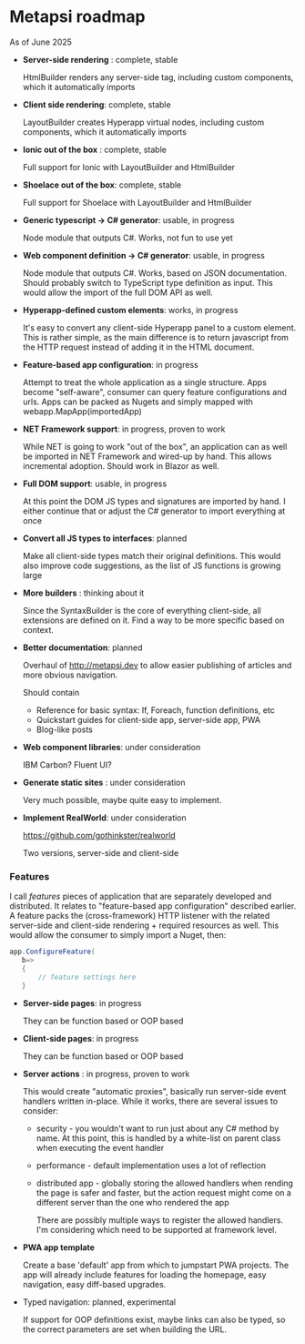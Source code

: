 # Metapsi roadmap

As of June 2025

- __Server-side rendering__ : complete, stable
  
  HtmlBuilder renders any server-side tag, including custom components, which it automatically imports
  
- __Client side rendering__: complete, stable
  
  LayoutBuilder creates Hyperapp virtual nodes, including custom components, which it automatically imports
  
- __Ionic out of the box__ : complete, stable

  Full support for Ionic with LayoutBuilder and HtmlBuilder
  
- __Shoelace out of the box__: complete, stable

  Full support for Shoelace with LayoutBuilder and HtmlBuilder

- __Generic typescript -> C# generator__: usable, in progress

  Node module that outputs C#. Works, not fun to use yet

- __Web component definition -> C# generator__: usable, in progress

  Node module that outputs C#. Works, based on JSON documentation. Should probably switch to TypeScript type definition as input. This would allow the import of the full DOM API as well.
  
- __Hyperapp-defined custom elements__: works, in progress

  It's easy to convert any client-side Hyperapp panel to a custom element. This is rather simple, as the main difference is to return javascript from the HTTP request instead of adding it in the HTML document.

- __Feature-based app configuration__: in progress

  Attempt to treat the whole application as a single structure. Apps become "self-aware", consumer can query feature configurations and urls. Apps can be packed as Nugets and simply mapped with webapp.MapApp(importedApp)

- __NET Framework support__: in progress, proven to work

  While NET is going to work "out of the box", an application can as well be imported in NET Framework and wired-up by hand. This allows incremental adoption.
  Should work in Blazor as well.

- __Full DOM support__: usable, in progress

  At this point the DOM JS types and signatures are imported by hand. I either continue that or adjust the C# generator to import everything at once

- __Convert all JS types to interfaces__: planned

  Make all client-side types match their original definitions. This would also improve code suggestions, as the list of JS functions is growing large

- __More builders__ : thinking about it

  Since the SyntaxBuilder is the core of everything client-side, all extensions are defined on it. Find a way to be more specific based on context.  

- __Better documentation__: planned

  Overhaul of http://metapsi.dev to allow easier publishing of articles and more obvious navigation.
  
  Should contain
  - Reference for basic syntax: If, Foreach, function definitions, etc
  - Quickstart guides for client-side app, server-side app, PWA
  - Blog-like posts

- __Web component libraries__: under consideration

  IBM Carbon? Fluent UI?

- __Generate static sites__ : under consideration

  Very much possible, maybe quite easy to implement.

- __Implement RealWorld__: under consideration
  
  https://github.com/gothinkster/realworld

  Two versions, server-side and client-side

### Features

 I call _features_ pieces of application that are separately developed and distributed. It relates to "feature-based app configuration" described earlier. 
 A feature packs the (cross-framework) HTTP listener with the related server-side and client-side rendering + required resources as well. This would allow the consumer to simply import a Nuget, then:
 ```C#
app.ConfigureFeature(
    b=>
    {
        // feature settings here
    }
```

- __Server-side pages__: in progress

  They can be function based or OOP based
  
- __Client-side pages__: in progress

  They can be function based or OOP based

- __Server actions__ : in progress, proven to work

  This would create "automatic proxies", basically run server-side event handlers written in-place.
  While it works, there are several issues to consider:
  - security - you wouldn't want to run just about any C# method by name. At this point, this is handled by a white-list on parent class when executing the event handler
  - performance - default implementation uses a lot of reflection
  - distributed app - globally storing the allowed handlers when rending the page is safer and faster, but the action request might come on a different server than the one who rendered the app

    There are possibly multiple ways to register the allowed handlers. I'm considering which need to be supported at framework level.
  
- __PWA app template__

  Create a base 'default' app from which to jumpstart PWA projects. The app will already include features for loading the homepage, easy navigation, easy diff-based upgrades.

- Typed navigation: planned, experimental

  If support for OOP definitions exist, maybe links can also be typed, so the correct parameters are set when building the URL.




